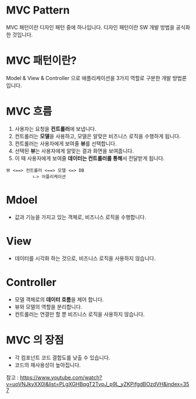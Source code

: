 # MVC Pattern

MVC 패턴이란 디자인 패턴 중에 하나입니다.
디자인 패턴이란 SW 개발 방법을 공식화한 것입니다.

# MVC 패턴이란?

Model & View & Controller 으로
애플리케이션을 3가지 역할로 구분한 개발 방법론입니다.

# MVC 흐름

1. 사용자는 요청을 **컨트롤러**에 보냅니다.
2. 컨트롤러는 **모델**을 사용하고, 모델은 알맞은 비즈니스 로직을 수행하게 됩니다.
3. 컨트롤러는 사용자에게 보여줄 **뷰**를 선택합니다.
4. 선택된 **뷰**는 사용자에게 알맞는 결과 화면을 보여줍니다.
5. 이 때 사용자에게 보여줄 **데이터는 컨트롤러를 통해**서 전달받게 됩니다.

```
뷰 <==> 컨트롤러 <==> 모델 <=> DB
          ㄴ> 어플리케이션
```

# Mdoel

- 값과 기능을 가지고 있는 객체로, 비즈니스 로직을 수행합니다.

# View

- 데이터를 시각화 하는 것으로, 비즈니스 로직을 사용하지 않습니다.

# Controller

- 모델 객체로의 **데이터 흐름**을 제어 합니다.
- 뷰와 모델의 역할을 분리합니다.
- 컨트롤러는 연결만 할 뿐 비즈니스 로직을 사용하지 않습니다.

# MVC 의 장점

- 각 컴포넌트 코드 결합도를 낮출 수 있습니다.
- 코드의 재사용성이 높아집니다.

참고 : https://www.youtube.com/watch?v=uoVNJkyXX0I&list=PLgXGHBqgT2TvpJ_p9L_yZKPifgdBOzdVH&index=357
